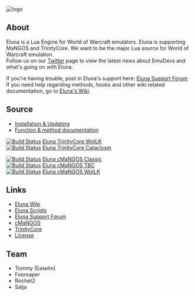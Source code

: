 ![logo](https://dl.dropbox.com/u/98478761/eluna-DBCA-Designs.png)

## About

Eluna is a Lua Engine for World of Warcraft emulators. Eluna is supporting MaNGOS and TrinityCore.
We want to be the major Lua source for World of Warcraft emulation.<br />
Follow us on our [Twitter](https://twitter.com/EmuDevs) page to view the latest news about EmuDevs and what's going on with Eluna.

If you're having trouble, post in Eluna's support here: [Eluna Support Forum](http://emudevs.com/forumdisplay.php/84-Support)<br />
If you need help regarding methods, hooks and other wiki related documentation, go to [Eluna's Wiki](http://wiki.emudevs.com/doku.php?id=eluna).

## Source

* [Installation & Updating](/docs/INSTALL.md)
* [Function & method documentation](/LuaFunctions.cpp)

[![Build Status](https://travis-ci.org/ElunaLuaEngine/Eluna-TC-Wotlk.png?branch=master)](https://travis-ci.org/ElunaLuaEngine/Eluna-TC-Wotlk) [Eluna TrinityCore WotLK](https://github.com/ElunaLuaEngine/Eluna-TC-Wotlk)<br />
[![Build Status](https://travis-ci.org/ElunaLuaEngine/Eluna-TC-Cata.png?branch=master)](https://travis-ci.org/ElunaLuaEngine/Eluna-TC-Cata) [Eluna TrinityCore Cataclysm](https://github.com/ElunaLuaEngine/Eluna-TC-Cata)

[![Build Status](https://travis-ci.org/eluna-dev-mangos/ElunaCoreClassic.png?branch=master)](https://travis-ci.org/eluna-dev-mangos/ElunaCoreClassic) [Eluna cMaNGOS Classic](https://github.com/eluna-dev-mangos/ElunaCoreClassic)<br />
[![Build Status](https://travis-ci.org/eluna-dev-mangos/ElunaCoreTbc.png?branch=master)](https://travis-ci.org/eluna-dev-mangos/ElunaCoreTbc) [Eluna cMaNGOS TBC](https://github.com/eluna-dev-mangos/ElunaCoreTbc)<br />
[![Build Status](https://travis-ci.org/eluna-dev-mangos/ElunaCoreWotlk.png?branch=master)](https://travis-ci.org/eluna-dev-mangos/ElunaCoreWotlk) [Eluna cMaNGOS WotLK](https://github.com/eluna-dev-mangos/ElunaCoreWotlk)

## Links

* [Eluna Wiki](http://wiki.emudevs.com/doku.php?id=eluna)
* [Eluna Scripts](https://github.com/ElunaLuaEngine/Scripts)
* [Eluna Support Forum](http://emudevs.com)
* [cMaNGOS](http://cmangos.net/)
* [TrinityCore](http://www.trinitycore.org/)
* [License](/docs/LICENSE.md)

## Team

* Tommy (Easelm)
* Foereaper
* Rochet2
* Salja
